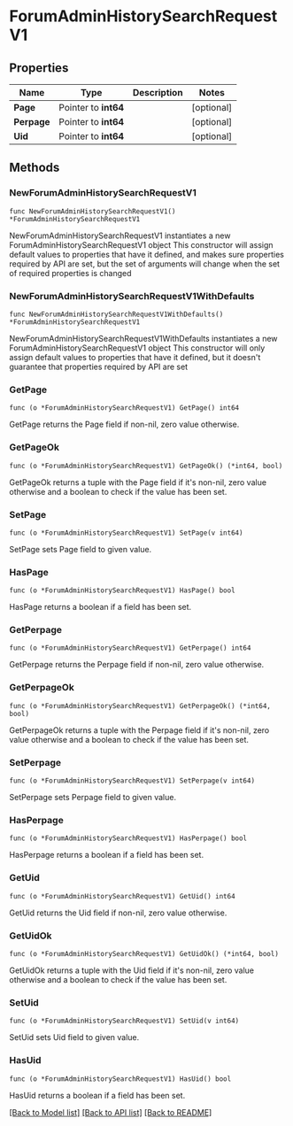 # ForumAdminHistorySearchRequestV1

## Properties

Name | Type | Description | Notes
------------ | ------------- | ------------- | -------------
**Page** | Pointer to **int64** |  | [optional] 
**Perpage** | Pointer to **int64** |  | [optional] 
**Uid** | Pointer to **int64** |  | [optional] 

## Methods

### NewForumAdminHistorySearchRequestV1

`func NewForumAdminHistorySearchRequestV1() *ForumAdminHistorySearchRequestV1`

NewForumAdminHistorySearchRequestV1 instantiates a new ForumAdminHistorySearchRequestV1 object
This constructor will assign default values to properties that have it defined,
and makes sure properties required by API are set, but the set of arguments
will change when the set of required properties is changed

### NewForumAdminHistorySearchRequestV1WithDefaults

`func NewForumAdminHistorySearchRequestV1WithDefaults() *ForumAdminHistorySearchRequestV1`

NewForumAdminHistorySearchRequestV1WithDefaults instantiates a new ForumAdminHistorySearchRequestV1 object
This constructor will only assign default values to properties that have it defined,
but it doesn't guarantee that properties required by API are set

### GetPage

`func (o *ForumAdminHistorySearchRequestV1) GetPage() int64`

GetPage returns the Page field if non-nil, zero value otherwise.

### GetPageOk

`func (o *ForumAdminHistorySearchRequestV1) GetPageOk() (*int64, bool)`

GetPageOk returns a tuple with the Page field if it's non-nil, zero value otherwise
and a boolean to check if the value has been set.

### SetPage

`func (o *ForumAdminHistorySearchRequestV1) SetPage(v int64)`

SetPage sets Page field to given value.

### HasPage

`func (o *ForumAdminHistorySearchRequestV1) HasPage() bool`

HasPage returns a boolean if a field has been set.

### GetPerpage

`func (o *ForumAdminHistorySearchRequestV1) GetPerpage() int64`

GetPerpage returns the Perpage field if non-nil, zero value otherwise.

### GetPerpageOk

`func (o *ForumAdminHistorySearchRequestV1) GetPerpageOk() (*int64, bool)`

GetPerpageOk returns a tuple with the Perpage field if it's non-nil, zero value otherwise
and a boolean to check if the value has been set.

### SetPerpage

`func (o *ForumAdminHistorySearchRequestV1) SetPerpage(v int64)`

SetPerpage sets Perpage field to given value.

### HasPerpage

`func (o *ForumAdminHistorySearchRequestV1) HasPerpage() bool`

HasPerpage returns a boolean if a field has been set.

### GetUid

`func (o *ForumAdminHistorySearchRequestV1) GetUid() int64`

GetUid returns the Uid field if non-nil, zero value otherwise.

### GetUidOk

`func (o *ForumAdminHistorySearchRequestV1) GetUidOk() (*int64, bool)`

GetUidOk returns a tuple with the Uid field if it's non-nil, zero value otherwise
and a boolean to check if the value has been set.

### SetUid

`func (o *ForumAdminHistorySearchRequestV1) SetUid(v int64)`

SetUid sets Uid field to given value.

### HasUid

`func (o *ForumAdminHistorySearchRequestV1) HasUid() bool`

HasUid returns a boolean if a field has been set.


[[Back to Model list]](../README.md#documentation-for-models) [[Back to API list]](../README.md#documentation-for-api-endpoints) [[Back to README]](../README.md)


